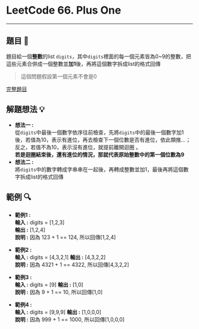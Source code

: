 # LeetCode 66. Plus One
*****

## 題目 :book:
題目給一個**整數**的list `digits`，其中`digits`裡面的每一個元素皆為0~9的整數，把這些元素合併成一個整數並**加1**後，再將這個數字拆成list的格式回傳
> 這個問題假設第一個元素不會是0  

[完整題目](https://leetcode.com/problems/plus-one/description/)

## 解題想法 :bulb:
- **想法一 :**  
  從`digits`中最後一個數字依序往前檢查，先將`digits`中的最後一個數字加1後，若值為10，表示有進位，再去檢查下一個位數是否有進位，依此類推...；反之，若值不為10，表示沒有進位，就提前離開迴圈
。  
  **若是迴圈結束後，還有進位的情況，那就代表原始整數中的第一個位數為9**
- **想法二 :**  
  將`digits`中的數字轉成字串串在一起後，再轉成整數並加1，最後再將這個數字拆成list的格式回傳

## 範例 :mag:
- **範例1 :**  
  **輸入 :** digits = [1,2,3]  
  **輸出 :** [1,2,4]  
  **說明 :** 因為 123 + 1 == 124, 所以回傳[1,2,4]  

- **範例2 :**  
  **輸入 :** digits = [4,3,2,1]
  **輸出 :** [4,3,2,2]  
  **說明 :** 因為 4321 + 1 == 4322, 所以回傳[4,3,2,2]

- **範例3 :**  
  **輸入 :** digits = [9]
  **輸出 :** [1,0]  
  **說明 :** 因為 9 + 1 == 10, 所以回傳[1,0]  

- **範例4 :**  
  **輸入 :** digits = [9,9,9]
  **輸出 :** [1,0,0,0]  
  **說明 :** 因為 999 + 1 == 1000, 所以回傳[1,0,0,0]  
